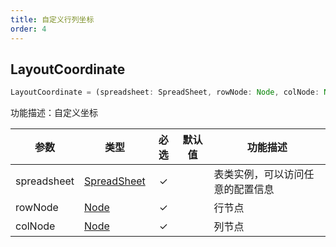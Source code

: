 ```yaml
---
title: 自定义行列坐标
order: 4
---
```

## LayoutCoordinate

```js
LayoutCoordinate = (spreadsheet: SpreadSheet, rowNode: Node, colNode: Node) => void
```

功能描述：自定义坐标

| 参数 | 类型 | 必选  | 默认值 | 功能描述 |
| --- | --- | :-:  | --- | --- |
| spreadsheet | [SpreadSheet](#spreadsheet) | ✓ |    | 表类实例，可以访问任意的配置信息 |
| rowNode | [Node](#node) | ✓ |    | 行节点 |
| colNode | [Node](#node) | ✓ |    | 列节点 |
